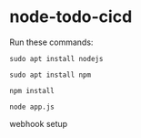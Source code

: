 # node-todo-cicd

Run these commands:


`sudo apt install nodejs`


`sudo apt install npm`


`npm install`

`node app.js`

webhook setup
